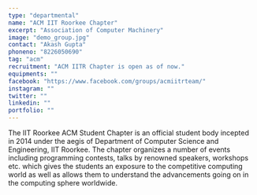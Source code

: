 ```yaml
---
type: "departmental"
name: "ACM IIT Roorkee Chapter"
excerpt: "Association of Computer Machinery"
image: "demo_group.jpg"
contact: "Akash Gupta"
phoneno: "8226050690"
tag: "acm"
recruitment: "ACM IITR Chapter is open as of now."
equipments: ""
facebook: "https://www.facebook.com/groups/acmiitrteam/"
instagram: ""
twitter: ""
linkedin: ""
portfolio: ""
---
```


The IIT Roorkee ACM Student Chapter is an official student body incepted in 2014 under the aegis of Department of Computer Science and Engineering, IIT Roorkee. 
The chapter organizes a number of events including programming contests, talks by renowned speakers, workshops etc. which gives the students an exposure to the competitive computing world as well as allows them to understand the advancements going on in the computing sphere worldwide.